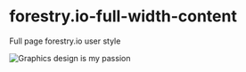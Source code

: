 # forestry.io-full-width-content

Full page forestry.io user style

![Graphics design is my passion](https://user-images.githubusercontent.com/1159091/135033184-c9321d00-5880-40cd-aed6-d2f5edce04a3.png)
